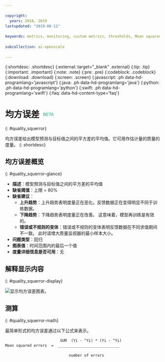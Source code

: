 ```yaml
---

copyright:
  years: 2018, 2019
lastupdated: "2019-06-11"

keywords: metrics, monitoring, custom metrics, thresholds, Mean squared error

subcollection: ai-openscale

---
```


{:shortdesc: .shortdesc}
{:external: target="_blank" .external}
{:tip: .tip}
{:important: .important}
{:note: .note}
{:pre: .pre}
{:codeblock: .codeblock}
{:download: .download}
{:screen: .screen}
{:javascript: .ph data-hd-programlang='javascript'}
{:java: .ph data-hd-programlang='java'}
{:python: .ph data-hd-programlang='python'}
{:swift: .ph data-hd-programlang='swift'}
{:faq: data-hd-content-type='faq'}

# 均方误差 ![beta 标记](images/beta.png)
{: #quality_squerror}

均方误差给出模型预测与目标值之间的平方差的平均值。它可用作估计量的质量的度量。
{: shortdesc}

## 均方误差概览
{: #quality_squerror-glance}

- **描述**：模型预测与目标值之间的平方差的平均值
- **缺省阈值**：上限 = 80%
- **缺省建议**：
   - **上升趋势**：上升趋势表明度量正在恶化。反馈数据正在变得明显不同于训练数据。
   - **下降趋势**：下降趋势表明度量正在改善。 这意味着，模型再训练是有效的。
   - **错误或不规则的变体**：错误或不规则的变体表明反馈数据在不同求值期间不一致。 此时请增大质量监视器的最小样本大小。
- **问题类型**：回归
- **图表值**：时间范围内的最后一个值
- **度量详细信息是否可用**：无

## 解释显示内容
{: #quality_squerror-display}

![显示均方误差图表。](images/xxxx.png)

## 测算
{: #quality_squerror-math}

最简单形式的均方误差通过以下公式来表示。

```
                         SUM  (Yi - ^Yi) * (Yi - ^Yi)
Mean squared errors  =  ____________________________

                             number of errors
```
